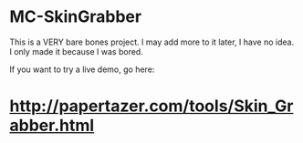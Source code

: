 # MC-SkinGrabber

This is a VERY bare bones project. I may add more to it later, I have no idea. I only made it because I was bored.

If you want to try a live demo, go here: 
# http://papertazer.com/tools/Skin_Grabber.html
